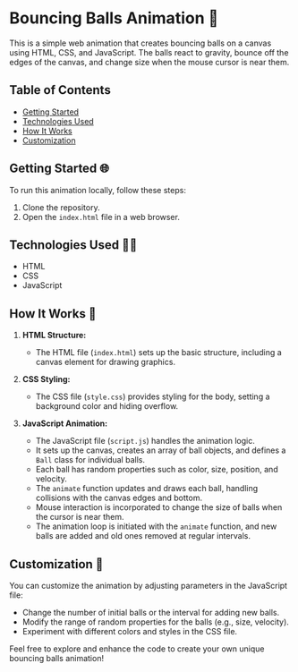 # Bouncing Balls Animation 🚀 

This is a simple web animation that creates bouncing balls on a canvas using HTML, CSS, and JavaScript. The balls react to gravity, bounce off the edges of the canvas, and change size when the mouse cursor is near them.

## Table of Contents
- [Getting Started](#getting-started)
- [Technologies Used](#technologies-used)
- [How It Works](#how-it-works)
- [Customization](#customization)

## Getting Started 🌐
To run this animation locally, follow these steps:

1. Clone the repository.
2. Open the `index.html` file in a web browser.

## Technologies Used 🧑‍💻
- HTML
- CSS
- JavaScript

## How It Works 🎨
1. **HTML Structure:**
   - The HTML file (`index.html`) sets up the basic structure, including a canvas element for drawing graphics.

2. **CSS Styling:**
   - The CSS file (`style.css`) provides styling for the body, setting a background color and hiding overflow.

3. **JavaScript Animation:**
   - The JavaScript file (`script.js`) handles the animation logic.
   - It sets up the canvas, creates an array of ball objects, and defines a `Ball` class for individual balls.
   - Each ball has random properties such as color, size, position, and velocity.
   - The `animate` function updates and draws each ball, handling collisions with the canvas edges and bottom.
   - Mouse interaction is incorporated to change the size of balls when the cursor is near them.
   - The animation loop is initiated with the `animate` function, and new balls are added and old ones removed at regular intervals.

## Customization 🌟
You can customize the animation by adjusting parameters in the JavaScript file:
- Change the number of initial balls or the interval for adding new balls.
- Modify the range of random properties for the balls (e.g., size, velocity).
- Experiment with different colors and styles in the CSS file.

Feel free to explore and enhance the code to create your own unique bouncing balls animation!





